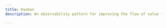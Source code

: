 ```yaml
---
title: Kanban
description: An observability pattern for improving the flow of value through a system.

---
```



